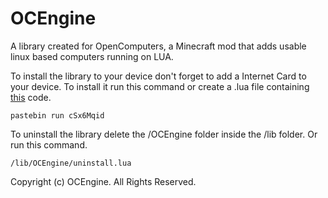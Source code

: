 # OCEngine
A library created for OpenComputers, a Minecraft mod that adds usable linux based computers running on LUA.

To install the library to your device don't forget to add a Internet Card to your device. To install it run this command or create a .lua file containing [this](https://pastebin.com/cSx6Mqid) code.
```
pastebin run cSx6Mqid
```

To uninstall the library delete the /OCEngine folder inside the /lib folder. Or run this command.
```
/lib/OCEngine/uninstall.lua
```

Copyright (c) OCEngine. All Rights Reserved.
